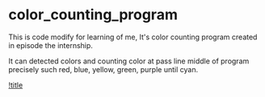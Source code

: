 # color_counting_program
This is code modify for learning of me, It's color counting program created in episode the internship. 

It can detected colors and counting color at pass line middle of program precisely such red, blue, yellow, green, purple until cyan.  

[!title](pic_app.PNG)


